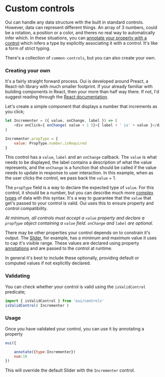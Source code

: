 # Custom controls

Oui can handle any data structure with the built in standard controls. However,
data can represent different things. An array of 3 numbers, could be a rotation,
a position or a color, and theres no real way to automatically infer which.
In these situations, you can [annotate your property with a control](./annotations)
which infers a type by explicitly associating it with a control. It's like a form
of strict typing.

There's a collection of `common-controls`, but you can also create your own.

### Creating your own

It's a fairly straight forward process. Oui is developed around Preact, a React-ish library
with much smaller footprint. If your already familiar with building components in React, then your
more than half way there. If not, I'd suggest reading through the [React documentation](https://facebook.github.io/react/docs/getting-started.html).

Let's create a simple component that displays a number that increments as you click;

```javascript
let Incrementer = ({ value, onChange, label }) => (
    <div onClick={ onChange( value + 1 )}>{ label + ' is' + value }</div>
)

Incrementer.propType = {
    value: PropType.number.isRequired
}
```

This control has a `value`, `label` and an `onChange` callback. The `value` is what needs to be
displayed, the label contains a description of what the value represents, and the `onChange`
is a function that should be called if the value needs to update in response to user interaction.
In this example, when as the user clicks the control, we pass back the `value` + 1.

The `propType` field is a way to declare the expected type of `value`. For this control, it should
be a number, but you can describe much more [complex types](https://facebook.github.io/react/docs/reusable-components.html)
of data with this syntax. It's a way to guarantee that the `value` that get's passed to your control
is valid. Oui uses this to ensure property and control compatibility.

*At minimum, all controls _must_ accept a `value` property and declare a `propType`
object containing a `value` field. `onChange` and `label` are optional.*

There may be other properties your control depends on to constrain it's output. The [Slider](./controls/Slider),
for example, has a minimum and maximum value it uses to cap it's visible range. These values are
declared using property [annotations](./annotations) and are passed to the control at runtime.

In general it's best to include these optionally, providing default or computed values if not explicitly declared.


### Validating

You can check whether your control is valid using the `isValidControl` predicate;

```javascript
import { isValidControl } from 'oui/controls'
isValidControl( Incrementer )
```

### Usage

Once you have validated your control, you can use it by annotating a property

```javascript
oui({

    annotate({type:Incrementer})
    num:10
})
```

This will override the default Slider with the `Incrementer` control.
